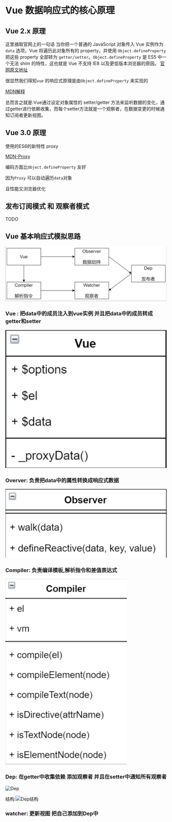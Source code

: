 # Vue 数据响应式的核心原理

## Vue 2.x 原理

这里摘取官网上的一句话
当你把一个普通的 JavaScript 对象传入 Vue 实例作为 `data` 选项，Vue 将遍历此对象所有的 property，并使用 `Object.defineProperty` 把这些 property 全部转为 `getter/setter`。`Object.defineProperty` 是 ES5 中一个无法 shim 的特性，这也就是 Vue 不支持 IE8 以及更低版本浏览器的原因。
[官网原文地址](https://cn.vuejs.org/v2/guide/reactivity.html)

很显然我们得知`vue` 的响应式原理是由`Object.defineProperty` 来实现的

[MDN解释](https://developer.mozilla.org/zh-CN/docs/Web/JavaScript/Reference/Global_Objects/Object/defineProperty)

总而言之就是:Vue通过设定对象属性的 setter/getter 方法来监听数据的变化，通过getter进行依赖收集，而每个setter方法就是一个观察者，在数据变更的时候通知订阅者更新视图。

## Vue 3.0 原理

使用的ES6的新特性 proxy

[MDN-Proxy](https://developer.mozilla.org/zh-CN/docs/Web/JavaScript/Reference/Global_Objects/Proxy)

编码方面比`Object.defineProperty` 友好

因为`Proxy` 可以自动遍历`data`对象

且性能又浏览器优化

## 发布订阅模式 和 观察者模式

TODO

## Vue 基本响应式模拟思路

![基本结构](https://raw.githubusercontent.com/Dashsoap/PhoneBed/master/uPic/quq4IB.png)

### Vue : 把data中的成员注入到vue实例 并且把data中的成员转成getter和setter

![Vue](https://raw.githubusercontent.com/Dashsoap/PhoneBed/master/uPic/20h7Kl.png)

### Overver: 负责把data中的属性转换成响应式数据

![Oberver](https://raw.githubusercontent.com/Dashsoap/PhoneBed/master/uPic/94TKR1.png)

### Compiler: 负责编译模板,解析指令和差值表达式

![Compiler](https://raw.githubusercontent.com/Dashsoap/PhoneBed/master/uPic/42jRLw.png)

### Dep: 在getter中收集依赖 添加观察者 并且在setter中通知所有观察者

![Dep](https://raw.githubusercontent.com/Dashsoap/PhotoBed/master/uPic/5qCIyR.png)

结构:![Dep结构](https://raw.githubusercontent.com/Dashsoap/PhotoBed/master/uPic/MQPvkJ.png)

### watcher: 更新视图 把自己添加到Dep中